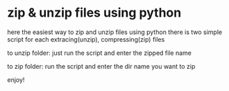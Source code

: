  # zip & unzip files using python
 
 here the easiest way to zip and unzip files using python
 there is two simple script for each extracing(unzip), compressing(zip) files
 
 to unzip folder:
 just run the script and enter the zipped file name 
 
 to zip folder:
 run the script and enter the dir name you want to zip
 
 enjoy!
